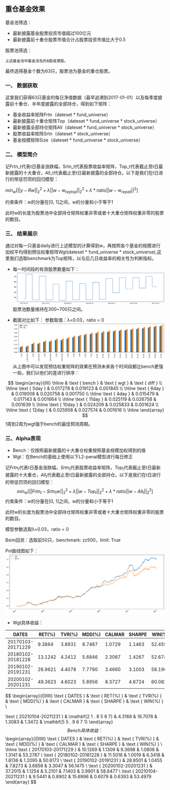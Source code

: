 ## **重仓基金效果**

基金池筛选：

 - 最新披露基金股票投资市值超过100亿元
 - 最新披露前十重仓股票市值合计占股票投资市值比大于0.5

股票池筛选：

    上述基金池中基金涉及的A股或港股。
最终选得基金个数为63只，股票池为基金的重仓股票。

### **一、 数据获取**

这里我们获得63只基金的每日净值数据（最早追溯到2017-01-01）以及每季度披露前十重仓、半年度披露的全部持仓，得到如下矩阵：

- 基金收益率矩阵Frtn（dateset * fund_universe）
- 最新披露前十重仓矩阵Top（dateset * fund_universe * stock_universe）
- 最新披露全部持仓矩阵All（dateset * fund_universe * stock_universe）
-	股票收益率矩阵Srtn（dateset * stock_universe）
-	基金规模矩阵Size（dateset * fund_universe * stock_universe）

### **二、 模型简介**

记Frtn_t代表t日基金涨跌幅，Srtn_t代表股票收益率矩阵，Top_t代表截止至t日最新披露的十大重仓，All_t代表截止至t日最新披露的全部持仓。以下是我们在t日进行的带惩罚项的回归模型：


$min⁡_w⁡[||y-Rw||_2^2 +λ||w-w_{reptop} ||_2^2+λ*ratio||w-w_{repall} ||^2]$

约束条件：w的分量在[0, 1]之间，w的分量和小于等于1

此时w的长度为股票池中全部持仓矩阵权重非零或者十大重仓矩阵权重非零的股票的数目。

### **三、 结果展示**

通过对每一只基金daily进行上述模型的计算得到w，再按照各个基金的规模进行加权平均得到预估权重矩阵Wgt(dateset * fund_universe * stock_universe),这里我们选取benchmark为Top矩阵，以与后几日收益率的相关性为判断指标。

- 每一时间段的有效股票数量如下：
![avatar](picture/1046.png)
股票池数量维持在300~700只之间。

- 截面对比如下：
参数取值：λ=0.03，ratio = 0
 ![avatar](picture/1047.png)
从上图中可以发现预估权重矩阵的效果在预测未来各个时间段都比bench更强一些。我们以他们的差进行排序：

$$
\begin{array}{llll}
\hline & \text { bench } & \text { wgt } & \text { diff } \\
\hline \text { 5day } & 0.017278 & 0.019123 & 0.001845 \\
\hline \text { 6day } & 0.019008 & 0.020758 & 0.001750 \\
\hline \text { 4day } & 0.015479 & 0.017143 & 0.001664 \\
\hline \text { 11day } & 0.025119 & 0.026758 & 0.001639 \\
\hline \text { 10day } & 0.024209 & 0.025833 & 0.001624 \\
\hline \text { 12day } & 0.025958 & 0.027574 & 0.001616 \\
\hline
\end{array}
$$
1周到2周为wgt强于bench的最佳预测周期。

### **三、Alpha表现**

  - Bench：仅按照最新披露的十大重仓权重按照基金规模加权得到的值
  - Wgt：在Bench的基础上使用以下L2-penal模型进行每日修正

记$Frtn_t$代表t日基金涨跌幅，$Srtn_t$代表股票收益率矩阵，$Top_t$代表截止至t日最新披露的十大重仓，$All_t$代表截止至t日最新披露的全部持仓。以下是我们在t日进行的带惩罚项的回归模型：
$$
min_w⁡[||Frtn_t-Srtn_t  w||_2^2 +λ||w-Top_t ||_2^2+λ*ratio||w-All_t ||_2^2]
$$
约束条件：w的分量在[0, 1]之间，w的分量和小于等于1

此时w的长度为股票池中全部持仓矩阵权重非零或者十大重仓矩阵权重非零的股票的数目。

模型参数选取λ=0.03，ratio = 0

Bsim回测：选取前50只，benchmark: zz500，limit: True

Pnl曲线图如下：
  ![avatar](picture/pnl.png)
- Wgt具体收益：

| DATES | RET(\%) | TVR(\%) |MDD(\%) | CALMAR | SHARPE|WIN(\%)
|-|-|-|-|-|-|-|
|20170103-20171229| 9.3864 | 3.8931|8.7487 | 1.0729 | 1.1463 | 52.4590 |
|20180102-20181228 |13.1242| 4.2412 | 5.6846 | 2.3087 | 1.4267 |52.6749|
|20190102-20191231|26.9621 | 4.4078 | 7.7790 | 3.4660 | 3.1003 |58.1967|
|20200102-20201231|49.3623|4.6023| 5.8956 |8.3727 | 4.6724 |60.0823|




$$
\begin{array}{l|llllll}
\text { DATES } & \text { RET(\%) } & \text { TVR(\%) } & \text { MDD(\%) } & \text { CALMAR } & \text { SHARPE } & \text { WIN(\%) } \\


\text { 20210104-20211231 } & \mathbf{2 1 . 8 5 8 7} & 4.3168 & 16.7076 & 1.3083 & 1.3472 & \mathbf{5 5 . 9 6 7 1}
\end{array}
$$
Bench具体收益：
$$
\begin{array}{l|llllll}
\text { DATES } & \text { RET(\%) } & \text { TVR(\%) } & \text { MDD(\%) } & \text { CALMAR } & \text { SHARPE } & \text { WIN(\%) } \\
\hline \text { 20170103-20171229 } & 10.1269 & 1.1309 & 9.3698 & 1.0808 & 1.3141 & 53.2787 \\
\text { 20180102-20181228 } & 11.5016 & 1.0019 & 6.3418 & 1.8136 & 1.2095 & 50.6173 \\
\text { 20190102-20191231 } & 28.8501 & 1.0455 & 7.8273 & 3.6858 & 3.3047 & 56.1475 \\
\text { 20200102-20201231 } & 37.2015 & 1.1254 & 5.2101 & 7.1403 & 3.9901 & 58.8477 \\
\text { 20210104-20211231 } & 9.5441 & 0.8902 & 15.6996 & 0.6079 & 0.6393 & 53.4979
\end{array}
$$
 

